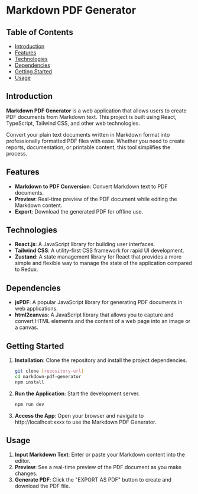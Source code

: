# Markdown PDF Generator

## Table of Contents

- [Introduction](#introduction)
- [Features](#features)
- [Technologies](#technologies)
- [Dependencies](#dependencies)
- [Getting Started](#getting-started)
- [Usage](#usage)

## Introduction

**Markdown PDF Generator** is a web application that allows users to create PDF documents from Markdown text. This project is built using React, TypeScript, Tailwind CSS, and other web technologies.

Convert your plain text documents written in Markdown format into professionally formatted PDF files with ease. Whether you need to create reports, documentation, or printable content, this tool simplifies the process.

## Features

- **Markdown to PDF Conversion**: Convert Markdown text to PDF documents.
- **Preview**: Real-time preview of the PDF document while editing the Markdown content.
- **Export**: Download the generated PDF for offline use.

## Technologies

- **React.js**: A JavaScript library for building user interfaces.
- **Tailwind CSS**: A utility-first CSS framework for rapid UI development.
- **Zustand**: A state management library for React that provides a more simple and flexible way to manage the state of the application compared to Redux.

## Dependencies

- **jsPDF**: A popular JavaScript library for generating PDF documents in web applications.
- **html2canvas**: A JavaScript library that allows you to capture and convert HTML elements and the content of a web page into an image or a canvas.

## Getting Started

1. **Installation**: Clone the repository and install the project dependencies.

   ```bash
   git clone [repository-url]
   cd markdown-pdf-generator
   npm install
   ```
   
2. **Run the Application**: Start the development server.

   ```bash
   npm run dev
   ```
  
3. **Access the App**: Open your browser and navigate to http://localhost:xxxx to use the Markdown PDF Generator. 

## Usage

1. **Input Markdown Text**: Enter or paste your Markdown content into the editor.
2. **Preview**: See a real-time preview of the PDF document as you make changes.
3. **Generate PDF**:  Click the "EXPORT AS PDF" button to create and download the PDF file.